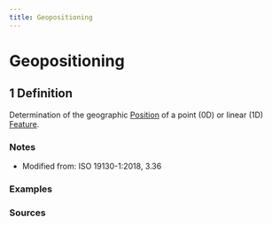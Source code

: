 ```yaml
---
title: Geopositioning
---
```


# Geopositioning

## 1 Definition

Determination of the geographic [Position](../position) of a point (0D) or linear (1D) [Feature](../feature).

### Notes 
- Modified from: ISO 19130-1:2018, 3.36

### Examples 

### Sources
